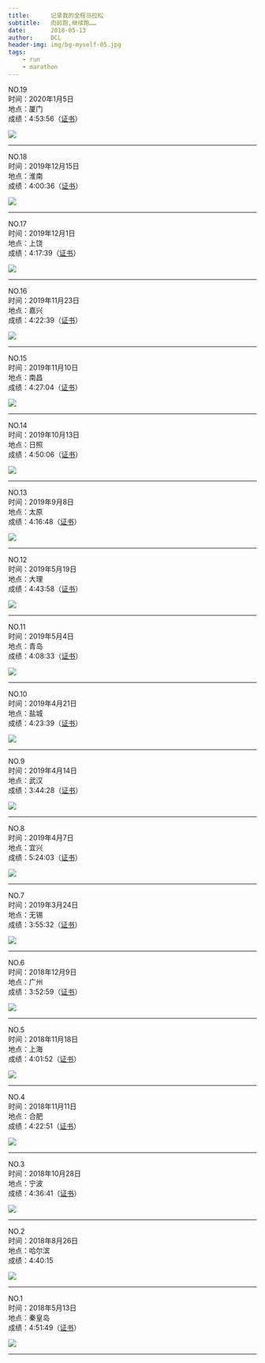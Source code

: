 ```yaml
---
title:      记录我的全程马拉松
subtitle:   向前跑,继续跑……
date:       2018-05-13
author:     DCL
header-img: img/bg-myself-05.jpg
tags:
    - run
    - marathon  
---
```


NO.19  
时间：2020年1月5日  
地点：厦门  
成绩：4:53:56（[证书](http://daichunlei.com/img/marathon_certificate/2020%E5%8E%A6%E9%97%A8.jpg)）

![](http://daichunlei.com/img/marathon_picture/19.jpg)

----------

NO.18  
时间：2019年12月15日  
地点：淮南  
成绩：4:00:36（[证书](http://daichunlei.com/img/marathon_certificate/2019%E6%B7%AE%E5%8D%97.jpg)）


![](http://daichunlei.com/img/marathon_picture/18.jpg)

----------

NO.17  
时间：2019年12月1日  
地点：上饶  
成绩：4:17:39（[证书](http://daichunlei.com/img/marathon_certificate/2019%E4%B8%8A%E9%A5%B6.jpg)）

![](http://daichunlei.com/img/marathon_picture/17.jpg)

----------

NO.16  
时间：2019年11月23日  
地点：嘉兴  
成绩：4:22:39（[证书](http://daichunlei.com/img/marathon_certificate/2019%E5%98%89%E5%85%B4.jpg)）

![](http://daichunlei.com/img/marathon_picture/16.jpg)

----------

NO.15  
时间：2019年11月10日  
地点：南昌  
成绩：4:27:04（[证书](http://daichunlei.com/img/marathon_certificate/2019%E5%8D%97%E6%98%8C.jpg)）

![](http://daichunlei.com/img/marathon_picture/15.jpg)

----------

NO.14  
时间：2019年10月13日  
地点：日照  
成绩：4:50:06（[证书](http://daichunlei.com/img/marathon_certificate/2019%E6%97%A5%E7%85%A7.jpg)）

![](http://daichunlei.com/img/marathon_picture/14.jpg)

----------

NO.13  
时间：2019年9月8日  
地点：太原  
成绩：4:16:48（[证书](http://daichunlei.com/img/marathon_certificate/2019%E5%A4%AA%E5%8E%9F.jpg)）

![](http://daichunlei.com/img/marathon_picture/13.jpg)

----------

NO.12  
时间：2019年5月19日  
地点：大理  
成绩：4:43:58（[证书](http://daichunlei.com/img/marathon_certificate/2019%E5%A4%A7%E7%90%86.jpg)）

![](http://daichunlei.com/img/marathon_picture/12.jpg)

----------

NO.11  
时间：2019年5月4日  
地点：青岛  
成绩：4:08:33（[证书](http://daichunlei.com/img/marathon_certificate/2019%E9%9D%92%E5%B2%9B.jpg)）

![](http://daichunlei.com/img/marathon_picture/11.jpg)

----------

NO.10  
时间：2019年4月21日  
地点：盐城  
成绩：4:23:39（[证书](http://daichunlei.com/img/marathon_certificate/2019%E7%9B%90%E5%9F%8E.jpg)）

![](http://daichunlei.com/img/marathon_picture/10.jpg)

----------
NO.9  
时间：2019年4月14日  
地点：武汉  
成绩：3:44:28（[证书](http://daichunlei.com/img/marathon_certificate/2019%E6%AD%A6%E6%B1%89.jpg)）

![](http://daichunlei.com/img/marathon_picture/9.jpg)

----------

NO.8  
时间：2019年4月7日  
地点：宜兴  
成绩：5:24:03（[证书](http://daichunlei.com/img/marathon_certificate/2019%E5%AE%9C%E5%85%B4.jpg)）

![](http://daichunlei.com/img/marathon_picture/8.jpg)

----------

NO.7  
时间：2019年3月24日  
地点：无锡  
成绩：3:55:32（[证书](http://daichunlei.com/img/marathon_certificate/2019%E6%97%A0%E9%94%A1.jpg)）

![](http://daichunlei.com/img/marathon_picture/7.jpg)

----------

NO.6  
时间：2018年12月9日  
地点：广州  
成绩：3:52:59（[证书](http://daichunlei.com/img/marathon_certificate/2018%E5%B9%BF%E5%B7%9E.jpg)）

![](http://daichunlei.com/img/marathon_picture/6.jpg)

----------

NO.5  
时间：2018年11月18日  
地点：上海  
成绩：4:01:52（[证书](http://daichunlei.com/img/marathon_certificate/2018%E4%B8%8A%E6%B5%B7.jpg)）

![](http://daichunlei.com/img/marathon_picture/5.jpg)

----------

NO.4  
时间：2018年11月11日  
地点：合肥  
成绩：4:22:51（[证书](http://daichunlei.com/img/marathon_certificate/2018%E5%90%88%E8%82%A5.jpg)）

![](http://daichunlei.com/img/marathon_picture/4.jpg)

----------

NO.3  
时间：2018年10月28日  
地点：宁波  
成绩：4:36:41（[证书](http://daichunlei.com/img/marathon_certificate/2018%E5%AE%81%E6%B3%A2.jpg)）

![](http://daichunlei.com/img/marathon_picture/3.jpg)

----------

NO.2  
时间：2018年8月26日  
地点：哈尔滨  
成绩：4:40:15

![](http://daichunlei.com/img/marathon_picture/2.jpg)

----------

NO.1  
时间：2018年5月13日  
地点：秦皇岛  
成绩：4:51:49（[证书](http://daichunlei.com/img/marathon_certificate/2018%E7%A7%A6%E7%9A%87%E5%B2%9B.jpg)）  

![](http://daichunlei.com/img/marathon_picture/1.jpg)

----------
